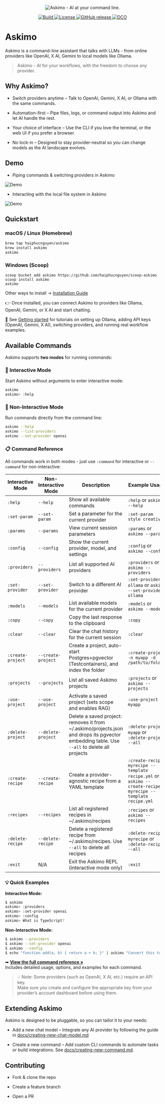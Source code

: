 <p align="center">
  <picture>
    <source media="(prefers-color-scheme: dark)" srcset="public/askimo-logo-dark.svg">
    <img alt="Askimo - AI at your command line." src="public/askimo-logo.svg">
  </picture>
</p>

<p align="center">
  <a href="https://github.com/haiphucnguyen/askimo/actions/workflows/release.yml">
    <img src="https://github.com/haiphucnguyen/askimo/actions/workflows/release.yml/badge.svg" alt="Build">
  </a>
  <a href="./LICENSE">
    <img src="https://img.shields.io/badge/License-Apache_2.0-blue.svg" alt="License">
  </a>
  <a href="https://github.com/haiphucnguyen/askimo/releases">
    <img src="https://img.shields.io/github/v/release/haiphucnguyen/askimo" alt="GitHub release">
  </a>
  <a href="./CONTRIBUTING.md#-enforcing-dco">
    <img src="https://img.shields.io/badge/DCO-Signed--off-green.svg" alt="DCO">
  </a>
</p>


# Askimo

Askimo is a command-line assistant that talks with LLMs - from online providers like OpenAI, X AI, Gemini to local models like Ollama.
> Askimo - AI for your workflows, with the freedom to choose any provider.

## Why Askimo?

* Switch providers anytime – Talk to OpenAI, Gemini, X AI, or Ollama with the same commands.

* Automation-first – Pipe files, logs, or command output into Askimo and let AI handle the rest.

* Your choice of interface – Use the CLI if you love the terminal, or the web UI if you prefer a browser.

* No lock-in – Designed to stay provider-neutral so you can change models as the AI landscape evolves.

## Demo

* Piping commands & switching providers in Askimo

![Demo](public/demo1.gif)

* Interacting with the local file system in Askimo

![Demo](public/demo2.gif)

## Quickstart

### macOS / Linux (Homebrew)

```bash
brew tap haiphucnguyen/askimo
brew install askimo
askimo
```

### Windows (Scoop)
```
scoop bucket add askimo https://github.com/haiphucnguyen/scoop-askimo
scoop install askimo
askimo
```
Other ways to install → [Installation Guide](docs/installation.md)

👉 Once installed, you can connect Askimo to providers like Ollama, OpenAI, Gemini, or X AI and start chatting.

📖 See [Getting started](docs/getting-started.md) for tutorials on setting up Ollama, adding API keys (OpenAI, Gemini, X AI), switching providers, and running real workflow examples.

## Available Commands

Askimo supports **two modes** for running commands:

### 🔄 Interactive Mode
Start Askimo without arguments to enter interactive mode:
```bash
askimo
askimo> :help
```

### 🚀 Non-Interactive Mode  
Run commands directly from the command line:
```bash
askimo --help
askimo --list-providers
askimo --set-provider openai
```

### 📋 Command Reference

All commands work in both modes - just use `:command` for interactive or `--command` for non-interactive:

| Interactive Mode    | Non-Interactive Mode     | Description                                                                                                 | Example Usage                                      |
|-------------------|--------------------------|-------------------------------------------------------------------------------------------------------------|---------------------------------------------------|
| `:help`           | `--help`                 | Show all available commands                                                                                 | `:help` or `askimo --help`                       |
| `:set-param`      | `--set-param`            | Set a parameter for the current provider                                                                    | `:set-param style creative`                       |
| `:params`         | `--params`               | View current session parameters                                                                             | `:params` or `askimo --params`                   |
| `:config`         | `--config`               | Show the current provider, model, and settings                                                              | `:config` or `askimo --config`                   |
| `:providers`      | `--providers`            | List all supported AI providers                                                                             | `:providers` or `askimo --providers`             |
| `:set-provider`   | `--set-provider`         | Switch to a different AI provider                                                                           | `:set-provider ollama` or `askimo --set-provider ollama` |
| `:models`         | `--models`               | List available models for the current provider                                                              | `:models` or `askimo --models`                   |
| `:copy`           | `--copy`                 | Copy the last response to the clipboard                                                                     | `:copy`                                           |
| `:clear`          | `--clear`                | Clear the chat history for the current session                                                              | `:clear`                                          |
| `:create-project` | `--create-project`       | Create a project, auto-start Postgres+pgvector (Testcontainers), and index the folder                      | `:create-project -n myapp -d /path/to/folder`     |
| `:projects`       | `--projects`             | List all saved Askimo projects                                                                              | `:projects` or `askimo --projects`               |
| `:use-project`    | `--use-project`          | Activate a saved project (sets scope and enables RAG)                                                       | `:use-project myapp`                             |
| `:delete-project` | `--delete-project`       | Delete a saved project: removes it from ~/.askimo/projects.json and drops its pgvector embedding table. Use `--all` to delete all projects      | `:delete-project myapp` or `:delete-project --all`                           |
| `:create-recipe`  | `--create-recipe`        | Create a provider-agnostic recipe from a YAML template                                                      | `:create-recipe myrecipe --template recipe.yml` or `askimo --create-recipe myrecipe --template recipe.yml` |
| `:recipes`        | `--recipes`              | List all registered recipes in ~/.askimo/recipes                                                            | `:recipes` or `askimo --recipes`                 |
| `:delete-recipe`  | `--delete-recipe`        | Delete a registered recipe from ~/.askimo/recipes. Use `--all` to delete all recipes                                                           | `:delete-recipe myrecipe` or `:delete-recipe --all`                         |
| `:exit`           | N/A                      | Exit the Askimo REPL (interactive mode only)                                                                | `:exit`                                           |

### 💡 Quick Examples

**Interactive Mode:**
```bash
$ askimo
askimo> :providers
askimo> :set-provider openai  
askimo> :config
askimo> What is TypeScript?
```

**Non-Interactive Mode:**
```bash
$ askimo --providers
$ askimo --set-provider openai
$ askimo --config
$ echo "function add(a, b) { return a + b; }" | askimo "Convert this to TypeScript"
```

➡ **[View the full command reference »](docs/commands.md)**  
Includes detailed usage, options, and examples for each command.


> 💡 Note: Some providers (such as OpenAI, X AI, etc.) require an API key.  
> Make sure you create and configure the appropriate key from your provider’s account dashboard before using them.

## Extending Askimo

Askimo is designed to be pluggable, so you can tailor it to your needs:

* Add a new chat model – Integrate any AI provider by following the guide in [docs/creating-new-chat-model.md](docs/creating-new-chat-model.md)

* Create a new command – Add custom CLI commands to automate tasks or build integrations. See [docs/creating-new-command.md](docs/creating-new-command.md).

## Contributing

* Fork & clone the repo

* Create a feature branch

* Open a PR
